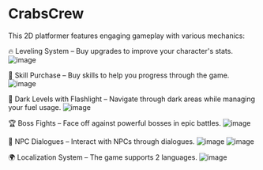 # CrabsCrew
This 2D platformer features engaging gameplay with various mechanics:

🔥 Leveling System – Buy upgrades to improve your character's stats.
![image](https://github.com/user-attachments/assets/f7a4e22a-d64d-4095-b3aa-6dfb8c3f44ae)

🛒 Skill Purchase – Buy skills to help you progress through the game.
![image](https://github.com/user-attachments/assets/82b10897-e1a4-41e3-b82f-44e0b3aa5087)

🔦 Dark Levels with Flashlight – Navigate through dark areas while managing your fuel usage.
![image](https://github.com/user-attachments/assets/b30c0e99-269a-4ba6-89c4-08758d5f02d4)

🏆 Boss Fights – Face off against powerful bosses in epic battles.
![image](https://github.com/user-attachments/assets/44b642a8-695b-4397-a4c8-b131f8d9f783)

💬 NPC Dialogues – Interact with NPCs through dialogues.
![image](https://github.com/user-attachments/assets/c939149d-38d3-4858-9d4c-01914a231cf3)
![image](https://github.com/user-attachments/assets/e868fc89-1779-4a8e-ad66-c07cefc3d8f8)

🌍 Localization System – The game supports 2 languages.
![image](https://github.com/user-attachments/assets/b6c93b77-bf51-4a80-bc10-573c9266fcd5)



